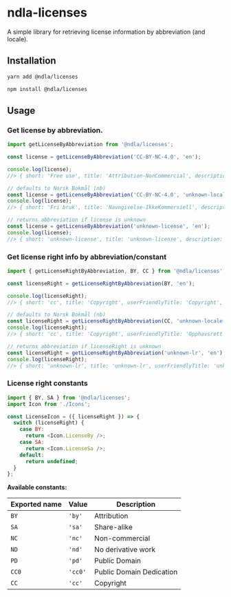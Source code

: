 # ndla-licenses

A simple library for retrieving license information by abbreviation (and locale).

## Installation

```sh
yarn add @ndla/licenses
```

```sh
npm install @ndla/licenses
```

## Usage

### Get license by abbreviation.

```js
import getLicenseByAbbreviation from '@ndla/licenses';

const license = getLicenseByAbbreviation('CC-BY-NC-4.0', 'en');

console.log(license);
//> { short: 'Free use', title: 'Attribution-NonCommercial', description: 'This license...', rights: ['by', 'sa'] }

// defaults to Norsk Bokmål (nb)
const license = getLicenseByAbbreviation('CC-BY-NC-4.0', 'unknown-locale');
console.log(license);
//> { short: 'Fri bruk', title: 'Navngivelse-IkkeKommersiell', description: 'Denne lisensen...', rights: ['by', 'sa'] }

// returns abbreviation if license is unknown
const license = getLicenseByAbbreviation('unknown-license', 'en');
console.log(license);
//> { short: 'unknown-license', title: 'unknown-license', description: 'unknown-license', rights: [] }
```

### Get license right info by abbreviation/constant

```js
import { getLicenseRightByAbbreviation, BY, CC } from '@ndla/licenses';

const licenseRight = getLicenseRightByAbbreviation(BY, 'en');

console.log(licenseRight);
//> { short: 'cc', title: 'Copyright', userFriendlyTitle: 'Copyright', description: 'Only the creator can derive...' }

// defaults to Norsk Bokmål (nb)
const licenseRight = getLicenseRightByAbbreviation(CC, 'unknown-locale');
console.log(licenseRight);
//> { short: 'cc', title: 'Copyright', userFriendlyTitle: 'Opphavsrett', description: 'Bare opphavspersonen kan bearbeide...' }

// returns abbreviation if licenseRight is unknown
const licenseRight = getLicenseRightByAbbreviation('unknown-lr', 'en');
console.log(licenseRight);
//> { short: 'unknown-lr', title: 'unknown-lr', userFriendlyTitle: 'unknown-lr', description: 'unknown-lr'}
```

### License right constants

```js
import { BY, SA } from '@ndla/licenses';
import Icon from './Icons';

const LicenseIcon = ({ licenseRight }) => {
  switch (licenseRight) {
    case BY:
      return <Icon.LicenseBy />;
    case SA:
      return <Icon.LicenseSa />;
    default:
      return undefined;
  }
};
```

**Available constants:**

| Exported name | Value   | Description              |
| ------------- | ------- | ------------------------ |
| `BY`          | `'by'`  | Attribution              |
| `SA`          | `'sa'`  | Share-alike              |
| `NC`          | `'nc'`  | Non-commercial           |
| `ND`          | `'nd'`  | No derivative work       |
| `PD`          | `'pd'`  | Public Domain            |
| `CC0`         | `'cc0'` | Public Domain Dedication |
| `CC`          | `'cc'`  | Copyright                |
